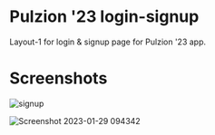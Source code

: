 # Pulzion '23 login-signup
Layout-1 for login & signup page for Pulzion '23 app.

# Screenshots
![signup](https://user-images.githubusercontent.com/93861256/211055739-c33652e0-25d8-4f6d-a8a9-8d3428a118dd.png)

![Screenshot 2023-01-29 094342](https://user-images.githubusercontent.com/93861256/215304576-0cd89912-9dc4-4b34-afc7-9dfee688d66d.png)
